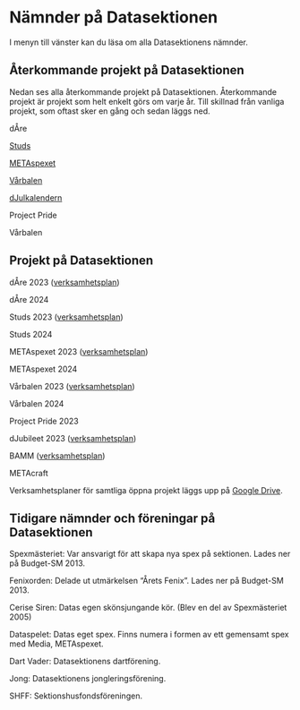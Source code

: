 # Nämnder på Datasektionen

I menyn till vänster kan du läsa om alla Datasektionens nämnder.

## Återkommande projekt på Datasektionen

Nedan ses alla återkommande projekt på Datasektionen. Återkommande projekt är projekt som helt enkelt görs om varje år. Till skillnad från vanliga projekt, som oftast sker en gång och sedan läggs ned.

dÅre

[Studs](https://studieresan.se)

[METAspexet](http://metaspexet.se)

[Vårbalen](https://www.facebook.com/dvarbalen/?fref=tag)

[dJulkalendern](https://djul.datasektionen.se/)

Project Pride

Vårbalen

## Projekt på Datasektionen

dÅre 2023 ([verksamhetsplan](https://yoggi.datasektionen.se/verksamhetsplaner/vp_dare_2023.pdf))

dÅre 2024

Studs 2023 ([verksamhetsplan](https://yoggi.datasektionen.se/verksamhetsplaner/vp_studs_2023.pdf))

Studs 2024

METAspexet 2023 ([verksamhetsplan](https://yoggi.datasektionen.se/verksamhetsplaner/vp_metaspexet_23.pdf))

METAspexet 2024

Vårbalen 2023 ([verksamhetsplan](https://yoggi.datasektionen.se/verksamhetsplaner/vp_varbal_2023.pdf))

Vårbalen 2024

Project Pride 2023

dJubileet 2023 ([verksamhetsplan](https://yoggi.datasektionen.se/verksamhetsplaner/vp_djubileet_2023.pdf))

BAMM ([verksamhetsplan](https://yoggi.datasektionen.se/verksamhetsplaner/vp_bamm_2022.pdf))

METAcraft

Verksamhetsplaner för samtliga öppna projekt läggs upp på [Google Drive](dsekt.se/vp-projekt).

## Tidigare nämnder och föreningar på Datasektionen

Spexmästeriet: Var ansvarigt för att skapa nya spex på sektionen. Lades ner på Budget-SM 2013.

Fenixorden: Delade ut utmärkelsen “Årets Fenix”. Lades ner på Budget-SM 2013.

Cerise Siren: Datas egen skönsjungande kör. (Blev en del av Spexmästeriet 2005)

Dataspelet: Datas eget spex. Finns numera i formen av ett gemensamt spex med Media, METAspexet.

Dart Vader: Datasektionens dartförening.

Jong: Datasektionens jongleringsförening.

SHFF: Sektionshusfondsföreningen.
